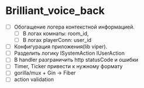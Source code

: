 # Brilliant_voice_back
 - [ ] Обогащение логера контекстной информацией.
   - [ ] В логах комнаты: room_id,
   - [ ] В логах playerConn: user_id
 - [ ] Конфигурация приложения(lib viper).
 - [ ] Разделить логику ISystemAction IUserAction
 - [ ] В handler разграничить http statusCode и ошибки
 - [ ] Timer, Ticker привести к нужному формату
 - [ ] gorilla/mux + Gin -> Fiber
 - [ ] action validation